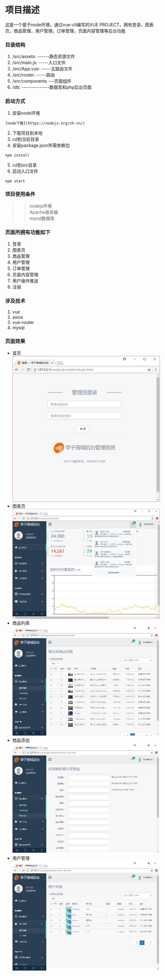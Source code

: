 # 项目描述
这是一个基于node环境，通过vue-cli编写的VUE PROJECT，拥有登录，图表页，商品管理，用户管理，订单管理，页面内容管理等后台功能

### 目录结构
1. /src/assets: ------静态资源文件 <br>
2. /src/main.js: -----入口文件 <br>
3. /src/App.vue: -----主路由文件 <br>
4. /src/router:  -----路由 <br>
5. /src/components ---页面组件 <br>
6. /db: --------------数据库和php后台页面 <br>

### 启动方式
1. 安装node环境  <br>
```
[node下载](https://nodejs.org/zh-cn/)
```
2. 下载项目到本地 <br>
3. cd到当前目录 <br>
4. 安装package.json所需依赖包
```
npm install
```
5. cd到src目录 <br>
6. 启动入口文件
```
npm start
```
### 项目使用条件
>> nodejs环境 <br>
>> Apache服务器 <br>
>> mysql数据库 <br>
### 页面所拥有功能如下
1. 登录 <br>
2. 图表页 <br>
3. 商品管理 <br>
4. 用户管理 <br>
5. 订单管理 <br>
6. 页面内容管理 <br>
7. 用户操作推送 <br>
8. 注销
### 涉及技术
1. vue <br>
2. axios <br>
3. vue-router <br>
4. mysql
### 页面效果
* 首页 
![登录页面](https://github.com/imkinman/xz-vue/raw/master/preview/login.jpg)
* 图表页
![图表页](https://github.com/imkinman/xz-vue/raw/master/preview/index.jpg)
* 商品列表
![商品列表](https://github.com/imkinman/xz-vue/raw/master/preview/product-list.jpg)
* 商品添加
![商品添加](https://github.com/imkinman/xz-vue/raw/master/preview/product-add.jpg)
* 用户管理
![用户管理](https://github.com/imkinman/xz-vue/raw/master/preview/user-list.jpg)

